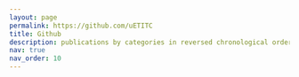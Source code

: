 ```yaml
---
layout: page
permalink: https://github.com/uETITC
title: Github
description: publications by categories in reversed chronological order. generated by jekyll-scholar.
nav: true
nav_order: 10
---
```

